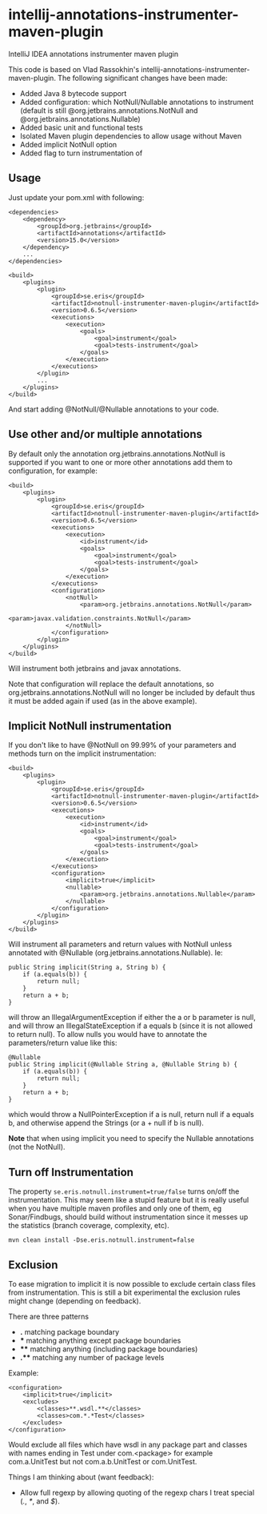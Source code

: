 # intellij-annotations-instrumenter-maven-plugin

IntelliJ IDEA annotations instrumenter maven plugin

This code is based on Vlad Rassokhin's intellij-annotations-instrumenter-maven-plugin. The following
significant changes have been made:
* Added Java 8 bytecode support
* Added configuration: which NotNull/Nullable annotations to instrument (default is still @org.jetbrains.annotations.NotNull and  @org.jetbrains.annotations.Nullable)
* Added basic unit and functional tests
* Isolated Maven plugin dependencies to allow usage without Maven
* Added implicit NotNull option
* Added flag to turn instrumentation of

## Usage

Just update your pom.xml with following: 

    <dependencies>
        <dependency>
            <groupId>org.jetbrains</groupId>
            <artifactId>annotations</artifactId>
            <version>15.0</version>
        </dependency>
        ...
    </dependencies>

    <build>
        <plugins>
            <plugin>
                <groupId>se.eris</groupId>
                <artifactId>notnull-instrumenter-maven-plugin</artifactId>
                <version>0.6.5</version>
                <executions>
                    <execution>
                        <goals>
                            <goal>instrument</goal>
                            <goal>tests-instrument</goal>
                        </goals>
                    </execution>
                </executions>
            </plugin>
            ...
        </plugins>
    </build>

And start adding @NotNull/@Nullable annotations to your code.


## Use other and/or multiple annotations

By default only the annotation org.jetbrains.annotations.NotNull is supported if you
want to one or more other annotations add them to configuration, for example:

    <build>
        <plugins>
            <plugin>
                <groupId>se.eris</groupId>
                <artifactId>notnull-instrumenter-maven-plugin</artifactId>
                <version>0.6.5</version>
                <executions>
                    <execution>
                        <id>instrument</id>
                        <goals>
                            <goal>instrument</goal>
                            <goal>tests-instrument</goal>
                        </goals>
                    </execution>
                </executions>
                <configuration>
                    <notNull>
                        <param>org.jetbrains.annotations.NotNull</param>
                        <param>javax.validation.constraints.NotNull</param>
                    </notNull>
                </configuration>
            </plugin>
        </plugins>
    </build>

Will instrument both jetbrains and javax annotations.

Note that configuration will replace the default annotations, so org.jetbrains.annotations.NotNull will
no longer be included by default thus it must be added again if used (as in the above example).


## Implicit NotNull instrumentation

If you don't like to have @NotNull on 99.99% of your parameters and methods turn on the implicit instrumentation:

    <build>
        <plugins>
            <plugin>
                <groupId>se.eris</groupId>
                <artifactId>notnull-instrumenter-maven-plugin</artifactId>
                <version>0.6.5</version>
                <executions>
                    <execution>
                        <id>instrument</id>
                        <goals>
                            <goal>instrument</goal>
                            <goal>tests-instrument</goal>
                        </goals>
                    </execution>
                </executions>
                <configuration>
                    <implicit>true</implicit>
                    <nullable>
                        <param>org.jetbrains.annotations.Nullable</param>
                    </nullable>
                </configuration>
            </plugin>
        </plugins>
    </build>

Will instrument all parameters and return values with NotNull unless annotated with @Nullable (org.jetbrains.annotations.Nullable). Ie:

    public String implicit(String a, String b) {
        if (a.equals(b)) {
            return null;
        }
        return a + b;
    }

will throw an IllegalArgumentException if either the a or b parameter is null, and will throw an 
IllegalStateException if a equals b (since it is not allowed to return null). To allow nulls you would 
have to annotate the parameters/return value like this:

    @Nullable
    public String implicit(@Nullable String a, @Nullable String b) {
        if (a.equals(b)) {
            return null;
        }
        return a + b;
    }

which would throw a NullPointerException if a is null, return null if a equals b, and otherwise append the 
Strings (or a + null if b is null).

**Note** that when using implicit you need to specify the Nullable annotations (not the NotNull).


## Turn off Instrumentation

The property `se.eris.notnull.instrument=true/false` turns on/off the instrumentation. This may seem like a 
stupid feature but it is really useful when you have multiple maven profiles and only one of them, eg Sonar/Findbugs, 
should build without instrumentation since it messes up the statistics (branch coverage, complexity, etc).

`mvn clean install -Dse.eris.notnull.instrument=false`

## Exclusion

To ease migration to implicit it is now possible to exclude certain class files from instrumentation. This 
is still a bit experimental the exclusion rules might change (depending on feedback).

There are three patterns

* __.__  matching package boundary
* __\*__  matching anything except package boundaries
* __\*\*__  matching anything (including package boundaries)
* __.\*\*__  matching any number of package levels

Example:

    <configuration>
        <implicit>true</implicit>
        <excludes>
            <classes>**.wsdl.**</classes>
            <classes>com.*.*Test</classes>
        </excludes>
    </configuration>

Would exclude all files which have wsdl in any package part and classes with names ending 
in Test under com.&lt;package&gt; for example com.a.UnitTest but not com.a.b.UnitTest or 
com.UnitTest.

Things I am thinking about (want feedback):

* Allow full regexp by allowing quoting of the regexp chars I treat special (_._, _*_, and _$_). 
